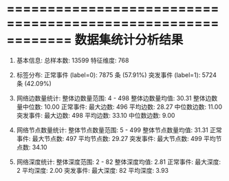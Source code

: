 ============================================================
数据集统计分析结果
============================================================

1. 基本信息:
   总样本数: 13599
   特征维度: 768

2. 标签分布:
   正常事件 (label=0): 7875 条 (57.91%)
   突发事件 (label=1): 5724 条 (42.09%)

3. 网络边数量统计:
   整体边数量范围: 4 - 498
   整体边数量均值: 30.31
   整体边数量中位数: 10.00
   正常事件:
     最大边数: 496
     平均边数: 28.27
     中位数边数: 11.00
   突发事件:
     最大边数: 498
     平均边数: 33.10
     中位数边数: 9.00

4. 网络节点数量统计:
   整体节点数量范围: 5 - 499
   整体节点数量均值: 31.31
   正常事件:
     最大节点数: 497
     平均节点数: 29.27
   突发事件:
     最大节点数: 499
     平均节点数: 34.10

5. 网络深度统计:
   整体深度范围: 2 - 82
   整体深度均值: 2.81
   正常事件:
     最大深度: 2
     平均深度: 2.00
   突发事件:
     最大深度: 82
     平均深度: 3.93